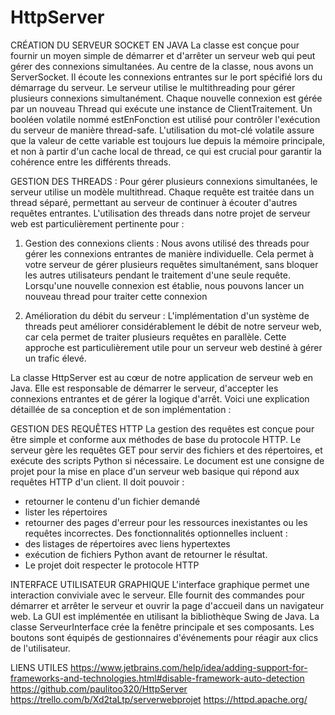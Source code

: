 # HttpServer

CRÉATION DU SERVEUR SOCKET EN JAVA
La classe est conçue pour fournir un moyen simple de démarrer et d'arrêter un serveur web qui peut gérer des connexions simultanées.
Au centre de la classe, nous avons un ServerSocket. Il écoute les connexions entrantes sur le port spécifié lors du démarrage du serveur.
Le serveur utilise le multithreading pour gérer plusieurs connexions simultanément. Chaque nouvelle connexion est gérée par un nouveau Thread qui exécute une instance de ClientTraitement.
Un booléen volatile nommé estEnFonction est utilisé pour contrôler l'exécution du serveur de manière thread-safe. L'utilisation du mot-clé volatile assure que la valeur de cette variable est toujours lue depuis la mémoire principale, et non à partir d'un cache local de thread, ce qui est crucial pour garantir la cohérence entre les différents threads.


GESTION DES THREADS : 
Pour gérer plusieurs connexions simultanées, le serveur utilise un modèle multithread. Chaque requête est traitée dans un thread séparé, permettant au serveur de continuer à écouter d'autres requêtes entrantes.
L'utilisation des threads dans notre projet de serveur web est particulièrement pertinente pour :

1. Gestion des connexions clients : Nous avons utilisé des threads pour gérer les connexions entrantes de manière individuelle. Cela permet à votre serveur de gérer plusieurs requêtes simultanément, sans bloquer les autres utilisateurs pendant le traitement d'une seule requête. Lorsqu'une nouvelle connexion est établie, nous pouvons lancer un nouveau thread pour traiter cette connexion

2. Amélioration du débit du serveur : L'implémentation d'un système de threads peut améliorer considérablement le débit de notre serveur web, car cela permet de traiter plusieurs requêtes en parallèle. Cette approche est particulièrement utile pour un serveur web destiné à gérer un trafic élevé.

La classe HttpServer est au cœur de notre application de serveur web en Java. Elle est responsable de démarrer le serveur, d'accepter les connexions entrantes et de gérer la logique d'arrêt. Voici une explication détaillée de sa conception et de son implémentation :


GESTION DES REQUÊTES HTTP
La gestion des requêtes est conçue pour être simple et conforme aux méthodes de base du protocole HTTP. Le serveur gère les requêtes GET pour servir des fichiers et des répertoires, et exécute des scripts Python si nécessaire.
Le document est une consigne de projet pour la mise en place d'un serveur web basique qui répond aux requêtes HTTP d'un client. Il doit pouvoir :
- retourner le contenu d'un fichier demandé 
- lister les répertoires
- retourner des pages d'erreur pour les ressources inexistantes ou les requêtes incorrectes. 
Des fonctionnalités optionnelles incluent : 
- des listages de répertoires avec liens hypertextes 
- exécution de fichiers Python avant de retourner le résultat. 
- Le projet doit respecter le protocole HTTP


INTERFACE UTILISATEUR GRAPHIQUE
L'interface graphique permet une interaction conviviale avec le serveur. Elle fournit des commandes pour démarrer et arrêter le serveur et ouvrir la page d'accueil dans un navigateur web.
La GUI est implémentée en utilisant la bibliothèque Swing de Java. La classe ServeurInterface crée la fenêtre principale et ses composants. Les boutons sont équipés de gestionnaires d'événements pour réagir aux clics de l'utilisateur.

LIENS UTILES
https://www.jetbrains.com/help/idea/adding-support-for-frameworks-and-technologies.html#disable-framework-auto-detection
https://github.com/paulitoo320/HttpServer
https://trello.com/b/Xd2taLtp/serverwebprojet
https://httpd.apache.org/


